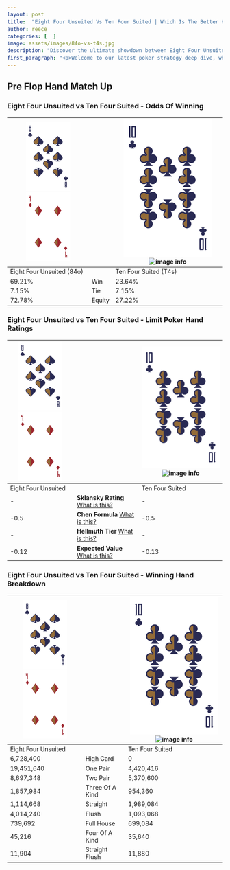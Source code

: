 ```yaml
---
layout: post
title:  "Eight Four Unsuited Vs Ten Four Suited | Which Is The Better Hand In Poker? A Complete Guide"
author: reece
categories: [  ]
image: assets/images/84o-vs-t4s.jpg
description: "Discover the ultimate showdown between Eight Four Unsuited and Ten Four Suited in poker! Uncover the odds, strategies, and scenarios where one hand triumphs over the other. Get ready to up your poker game with this thrilling analysis."
first_paragraph: "<p>Welcome to our latest poker strategy deep dive, where we're pitting two distinct hands against each other in a high-stakes showdown: Eight Four Unsuited vs Ten Four Suited.</p><p>In the dynamic world of poker, every decision counts, and knowing which hand holds the upper hand is key to your success at the table.</p><p>In this article, we'll dissect these two hands, explore the scenarios where one dominates the other, and equip you with the knowledge to make strategic choices that can tip the odds in your favor.</p><p>Get ready to unravel the intriguing dynamics of these poker hands and elevate your game to new heights.</p>"
---
```




[comment]: # (sp0)

## Pre Flop Hand Match Up

<div class="table hand-ratings" markdown="1"> 



### Eight Four Unsuited vs Ten Four Suited - Odds Of Winning


    
| ![image info](assets/images/hand1/8.png) ![image info](assets/images/hand1/4o.png) |  | ![image info](assets/images/hand2/T.png) ![image info](assets/images/hand2/4s.png) |
| -------- | -------- | -------- |
| Eight Four Unsuited (84o) |  | Ten Four Suited (T4s) |
| 69.21% | Win | 23.64% |
| 7.15% | Tie | 7.15% |
| 72.78% | Equity | 27.22% |




[comment]: # (sp1)



### Eight Four Unsuited vs Ten Four Suited - Limit Poker Hand Ratings


    
| ![image info](assets/images/hand1/8.png) ![image info](assets/images/hand1/4o.png) |  | ![image info](assets/images/hand2/T.png) ![image info](assets/images/hand2/4s.png) |
| -------- | -------- | -------- |
| Eight Four Unsuited |  | Ten Four Suited |
| - | **Sklansky Rating** [What is this?](/sklansky-rating-explained) | - |
| -0.5 | **Chen Formula** [What is this?](/chen-formula-explained) | -0.5 |
| - | **Hellmuth Tier** [What is this?](/Hellmuth-tier-explained) | - |
| -0.12 | **Expected Value** [What is this?](/expected-value-explained) | -0.13 |




[comment]: # (sp2)



### Eight Four Unsuited vs Ten Four Suited - Winning Hand Breakdown


    
| ![image info](assets/images/hand1/8.png) ![image info](assets/images/hand1/4o.png) |  | ![image info](assets/images/hand2/T.png) ![image info](assets/images/hand2/4s.png) |
| -------- | -------- | -------- |
| Eight Four Unsuited |  | Ten Four Suited |
| 6,728,400 | High Card | 0 |
| 19,451,640 | One Pair | 4,420,416 |
| 8,697,348 | Two Pair | 5,370,600 |
| 1,857,984 | Three Of A Kind | 954,360 |
| 1,114,668 | Straight | 1,989,084 |
| 4,014,240 | Flush | 1,093,068 |
| 739,692 | Full House | 699,084 |
| 45,216 | Four Of A Kind | 35,640 |
| 11,904 | Straight Flush | 11,880 |




[comment]: # (sp3)



</div>

[comment]: # (sp4)



[comment]: # (sp5)

